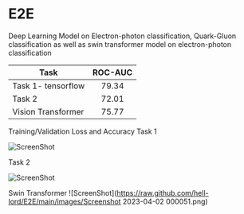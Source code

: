 # E2E
Deep Learning Model on Electron-photon classification, Quark-Gluon classification as well as swin transformer model on electron-photon classification

| Task               | ROC-AUC  |
| -------------------|:--------:| 
| Task 1- tensorflow | 79.34    | 
| Task 2             | 72.01    |  
| Vision Transformer | 75.77    |  

Training/Validation Loss and Accuracy
Task 1 

![ScreenShot](https://raw.github.com/hell-lord/E2E/main/images/task1.png)

Task 2

![ScreenShot](https://raw.github.com/hell-lord/E2E/main/images/task2.png)

Swin Transformer
![ScreenShot](https://raw.github.com/hell-lord/E2E/main/images/Screenshot 2023-04-02 000051.png)
